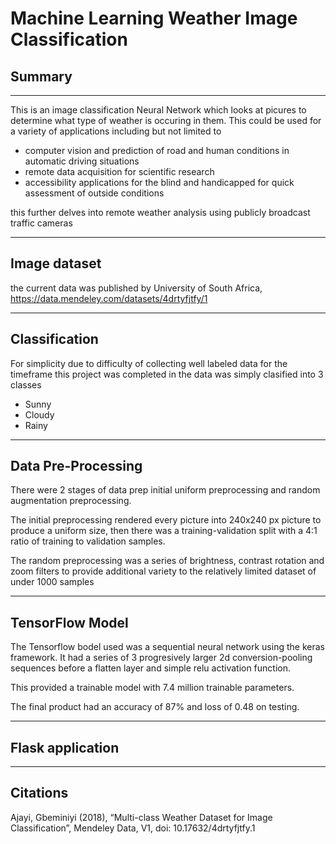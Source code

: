 # Machine Learning Weather Image Classification

## Summary

---


This is an image classification Neural Network which looks at picures to determine what type of weather is occuring in them.  This could be used for a variety of applications including but not limited to
- computer vision and prediction of road and human conditions in automatic driving situations
- remote data acquisition for scientific research 
- accessibility applications for the blind and handicapped for quick assessment of outside conditions

this further delves into remote weather analysis using publicly broadcast traffic cameras

---

## Image dataset
the current data was published by University of South Africa, https://data.mendeley.com/datasets/4drtyfjtfy/1

---

## Classification

For simplicity due to difficulty of collecting well labeled data for the timeframe this project was completed in the data was simply clasified into 3 classes
- Sunny
- Cloudy
- Rainy

---

## Data Pre-Processing

There were 2 stages of data prep initial uniform preprocessing and random augmentation preprocessing.

The initial preprocessing rendered every picture into 240x240 px picture to produce a uniform size, then there was a training-validation split with a 4:1 ratio of training to validation samples.

The random preprocessing was a series of brightness, contrast rotation and zoom filters to provide additional variety to the relatively limited dataset of under 1000 samples

---

## TensorFlow Model

The Tensorflow bodel used was a sequential neural network using the keras framework.  It had a series of 3 progresively larger 2d conversion-pooling sequences before a flatten layer and simple relu activation function.

This provided a trainable model with 7.4 million trainable parameters.

The final product had an accuracy of 87% and loss of 0.48 on testing.

---

## Flask application


---

## Citations
Ajayi, Gbeminiyi (2018), “Multi-class Weather Dataset for Image Classification”, Mendeley Data, V1, doi: 10.17632/4drtyfjtfy.1